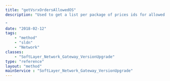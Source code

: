 ```yaml
---
title: "getVsrxOrdersAllowedOS"
description: "Used to get a list per package of prices ids for allowed vSRX OS-es for new orders. 

"
date: "2018-02-12"
tags:
    - "method"
    - "sldn"
    - "Network"
classes:
    - "SoftLayer_Network_Gateway_VersionUpgrade"
type: "reference"
layout: "method"
mainService : "SoftLayer_Network_Gateway_VersionUpgrade"
---
```

